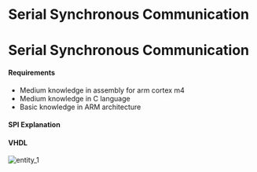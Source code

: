 # Serial Synchronous Communication



# Serial Synchronous Communication


#### Requirements

- Medium knowledge in assembly for arm cortex m4
- Medium knowledge in C language
- Basic knowledge in ARM architecture

#### SPI Explanation

#### VHDL

![entity_1](https://user-images.githubusercontent.com/48101913/114426676-b0e00780-9b90-11eb-9d9d-692bdd64beaf.jpg)


